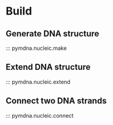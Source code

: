 # Build 

## Generate DNA structure 
::: pymdna.nucleic.make

## Extend DNA structure
::: pymdna.nucleic.extend

## Connect two DNA strands
::: pymdna.nucleic.connect

